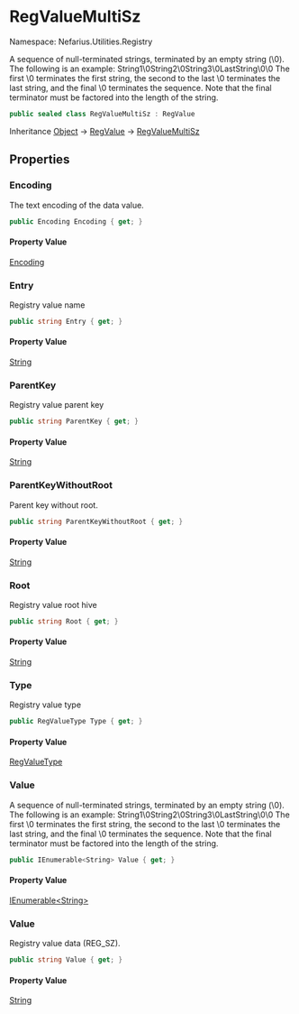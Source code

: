# RegValueMultiSz

Namespace: Nefarius.Utilities.Registry

A sequence of null-terminated strings, terminated by an empty string (\0). The following is an example:
 String1\0String2\0String3\0LastString\0\0 The first \0 terminates the first string, the second to the last \0
 terminates the last string, and the final \0 terminates the sequence. Note that the final terminator must be
 factored into the length of the string.

```csharp
public sealed class RegValueMultiSz : RegValue
```

Inheritance [Object](https://docs.microsoft.com/en-us/dotnet/api/system.object) → [RegValue](./nefarius.utilities.registry.regvalue.md) → [RegValueMultiSz](./nefarius.utilities.registry.regvaluemultisz.md)

## Properties

### <a id="properties-encoding"/>**Encoding**

The text encoding of the data value.

```csharp
public Encoding Encoding { get; }
```

#### Property Value

[Encoding](https://docs.microsoft.com/en-us/dotnet/api/system.text.encoding)<br>

### <a id="properties-entry"/>**Entry**

Registry value name

```csharp
public string Entry { get; }
```

#### Property Value

[String](https://docs.microsoft.com/en-us/dotnet/api/system.string)<br>

### <a id="properties-parentkey"/>**ParentKey**

Registry value parent key

```csharp
public string ParentKey { get; }
```

#### Property Value

[String](https://docs.microsoft.com/en-us/dotnet/api/system.string)<br>

### <a id="properties-parentkeywithoutroot"/>**ParentKeyWithoutRoot**

Parent key without root.

```csharp
public string ParentKeyWithoutRoot { get; }
```

#### Property Value

[String](https://docs.microsoft.com/en-us/dotnet/api/system.string)<br>

### <a id="properties-root"/>**Root**

Registry value root hive

```csharp
public string Root { get; }
```

#### Property Value

[String](https://docs.microsoft.com/en-us/dotnet/api/system.string)<br>

### <a id="properties-type"/>**Type**

Registry value type

```csharp
public RegValueType Type { get; }
```

#### Property Value

[RegValueType](./nefarius.utilities.registry.regvaluetype.md)<br>

### <a id="properties-value"/>**Value**

A sequence of null-terminated strings, terminated by an empty string (\0). The following is an example:
 String1\0String2\0String3\0LastString\0\0 The first \0 terminates the first string, the second to the last \0
 terminates the last string, and the final \0 terminates the sequence. Note that the final terminator must be
 factored into the length of the string.

```csharp
public IEnumerable<String> Value { get; }
```

#### Property Value

[IEnumerable&lt;String&gt;](https://docs.microsoft.com/en-us/dotnet/api/system.collections.generic.ienumerable-1)<br>

### <a id="properties-value"/>**Value**

Registry value data (REG_SZ).

```csharp
public string Value { get; }
```

#### Property Value

[String](https://docs.microsoft.com/en-us/dotnet/api/system.string)<br>

